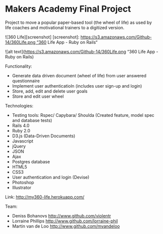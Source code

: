 Makers Academy Final Project
============================

Project to move a popular paper-based tool (the wheel of life) as used by life coaches and motivational trainers to a digitized version.

![360 Life][screenshot]
[screenshot]: https://s3.amazonaws.com/Github-14/360Life.png “360 Life App - Ruby on Rails“ 

![alt text](https://s3.amazonaws.com/Github-14/360Life.png “360 Life App - Ruby on Rails)

Functionality:
- Generate data driven document (wheel of life) from user answered  questionnaire
- Implement user authenticatioln (includes user sign-up and login)
- Store, add, edit and delete user goals
- Store and edit user wheel

Technologies:
- Testing tools: Rspec/ Capybara/ Shoulda  (Created feature, model spec and database tests)
- Rails 4.0
- Ruby 2.0
- D3.js (Data-Driven Documents)
- Javascript
- jQuery 
- JSON
- Ajax
- Postgres database
- HTML5
- CSS3
- User authentication and login (Devise)
- Photoshop
- Illustrator

Link: http://my360-life.herokuapp.com/

Team:
- Deniss Bohanovs http://www.github.com/violentr
- Lorraine Phillips http://www.github.com/lorraine-phil
- Martin van de Loo http://www.github.com/mvandeloo

